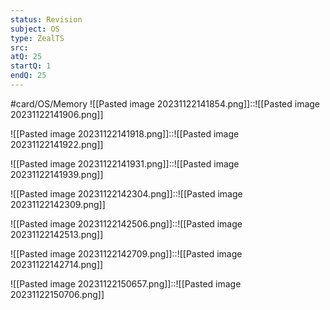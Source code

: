 ```yaml
---
status: Revision
subject: OS
type: ZealTS
src: 
atQ: 25
startQ: 1
endQ: 25
---
```

#card/OS/Memory 
![[Pasted image 20231122141854.png]]::![[Pasted image 20231122141906.png]]

![[Pasted image 20231122141918.png]]::![[Pasted image 20231122141922.png]]

![[Pasted image 20231122141931.png]]::![[Pasted image 20231122141939.png]]

![[Pasted image 20231122142304.png]]::![[Pasted image 20231122142309.png]]

![[Pasted image 20231122142506.png]]::![[Pasted image 20231122142513.png]]

![[Pasted image 20231122142709.png]]::![[Pasted image 20231122142714.png]]

![[Pasted image 20231122150657.png]]::![[Pasted image 20231122150706.png]]


